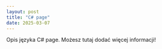 ```yaml
---
layout: post
title: "C# page"
date: 2025-03-07
---
```


Opis języka C# page. Możesz tutaj dodać więcej informacji!
